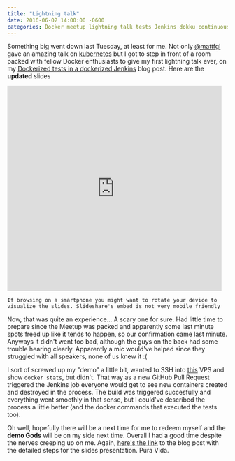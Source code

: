 ```yaml
---
title: "Lightning talk"
date: 2016-06-02 14:00:00 -0600
categories: Docker meetup lightning talk tests Jenkins dokku continuous integration CI
---
```


Something big went down last Tuesday, at least for me. Not only [@mattfgl](https://twitter.com/mattfgl) gave an amazing talk on [kubernetes](https://kubernetes.io/) but I got to step in front of a room packed with fellow Docker enthusiasts to give my first lightning talk ever, on my [Dockerized tests in a dockerized Jenkins](/post/running-dockerized-tests-in-jenkins) blog post. Here are the **updated** slides

<style>.embed-container { position: relative; overflow: hidden; height: 470px; } .embed-container iframe, .embed-container object, .embed-container embed { position: absolute; top: 0; left: 0; }</style><div class='embed-container'><iframe src='https://www.slideshare.net/fernandovalverde88/slideshelf' width='490px' height='470px' frameborder='0' marginwidth='0' marginheight='0' scrolling='no' style='border:none;' allowfullscreen webkitallowfullscreen mozallowfullscreen></iframe></div>

`If browsing on a smartphone you might want to rotate your device to visualize the slides. Slideshare's embed is not very mobile friendly`

Now, that was quite an experience... A scary one for sure. Had little time to prepare since the Meetup was packed and apparently some last minute spots freed up like it tends to happen, so our confirmation came last minute. Anyways it didn't went too bad, although the guys on the back had some trouble hearing clearly. Apparently a mic would've helped since they struggled with all speakers, none of us knew it :(

I sort of screwed up my "demo" a little bit, wanted to SSH into [this](/) VPS and show `docker stats`, but didn't. That way as a new GitHub Pull Request triggered the Jenkins job everyone would get to see new containers created and destroyed in the process. The build was triggered succesfully and everything went smoothly in that sense, but I could've described the process a little better (and the docker commands that executed the tests too).

Oh well, hopefully there will be a next time for me to redeem myself and the **demo Gods** will be on my side next time. Overall I had a good time despite the nerves creeping up on me. Again, [here's the link](/post/running-dockerized-tests-in-jenkins) to the blog post with the detailed steps for the slides presentation. Pura Vida.
